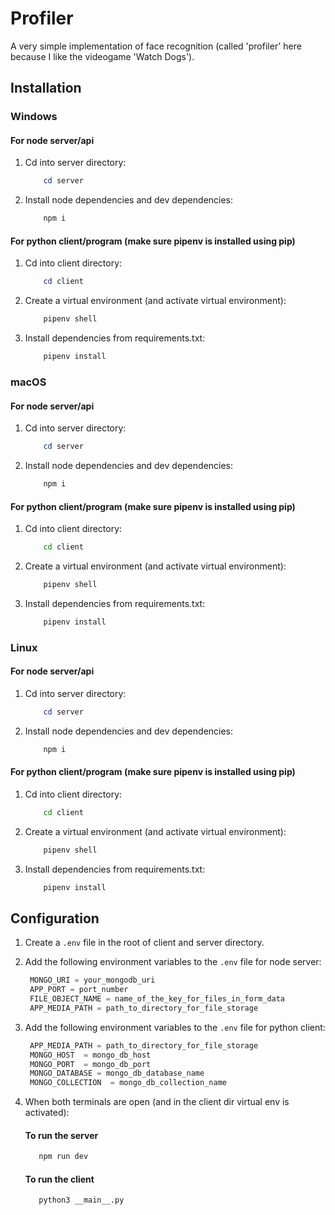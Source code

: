 # Profiler

A very simple implementation of face recognition (called 'profiler' here because I like the videogame 'Watch Dogs').

## Installation

### Windows

#### For node server/api

1. Cd into server directory:
   ```powershell
       cd server
   ```
2. Install node dependencies and dev dependencies:
   ```powershell
       npm i
   ```

#### For python client/program (make sure pipenv is installed using pip)

1. Cd into client directory:
   ```powershell
       cd client
   ```
2. Create a virtual environment (and activate virtual environment):
   ```powershell
       pipenv shell
   ```
3. Install dependencies from requirements.txt:
   ```powershell
       pipenv install
   ```

### macOS

#### For node server/api

1. Cd into server directory:
   ```powershell
       cd server
   ```
2. Install node dependencies and dev dependencies:

   ```powershell
       npm i
   ```

#### For python client/program (make sure pipenv is installed using pip)

1. Cd into client directory:
   ```sh
       cd client
   ```
2. Create a virtual environment (and activate virtual environment):
   ```sh
       pipenv shell
   ```
3. Install dependencies from requirements.txt:
   ```sh
       pipenv install
   ```

### Linux

#### For node server/api

1. Cd into server directory:
   ```powershell
       cd server
   ```
2. Install node dependencies and dev dependencies:

   ```powershell
       npm i
   ```

#### For python client/program (make sure pipenv is installed using pip)

1. Cd into client directory:
   ```sh
       cd client
   ```
2. Create a virtual environment (and activate virtual environment):
   ```sh
       pipenv shell
   ```
3. Install dependencies from requirements.txt:
   ```sh
       pipenv install
   ```

## Configuration

1. Create a `.env` file in the root of client and server directory.

2. Add the following environment variables to the `.env` file for node server:

   ```python
    MONGO_URI = your_mongodb_uri
    APP_PORT = port_number
    FILE_OBJECT_NAME = name_of_the_key_for_files_in_form_data
    APP_MEDIA_PATH = path_to_directory_for_file_storage
   ```

3. Add the following environment variables to the `.env` file for python client:

   ```python
    APP_MEDIA_PATH = path_to_directory_for_file_storage
    MONGO_HOST  = mongo_db_host
    MONGO_PORT  = mongo_db_port
    MONGO_DATABASE = mongo_db_database_name
    MONGO_COLLECTION  = mongo_db_collection_name
   ```

4. When both terminals are open (and in the client dir virtual env is activated):

   #### To run the server

   ```sh
      npm run dev
   ```

   #### To run the client

   ```sh
      python3 __main__.py
   ```
